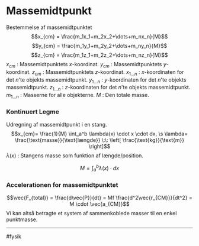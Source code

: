 # Massemidtpunkt
Bestemmelse af massemidtpunktet
$$x_{cm} = \frac{m_1x_1+m_2x_2+\dots+m_nx_n}{M}$$
$$y_{cm} = \frac{m_1y_1+m_2y_2+\dots+m_ny_n}{M}$$
$$z_{cm} = \frac{m_1z_1+m_2z_2+\dots+m_nz_n}{M}$$
$x_{cm}$ : Massemidtpunktets $x$-koordinat.
$y_{cm}$ : Massemidtpunktets $y$-koordinat.
$z_{cm}$ : Massemidtpunktets $z$-koordinat.
$x_{1\dots n}$ : $x$-koordinaten for det $n$'te objekts massemidtpunkt.
$y_{1\dots n}$ : $y$-koordinaten for det $n$'te objekts massemidtpunkt.
$z_{1\dots n}$ : $z$-koordinaten for det $n$'te objekts massemidtpunkt.
$m_{1\dots n}$ : Masserne for alle objekterne. 
$M$ : Den totale masse.

### Kontinuert Legme
Udregning af massemidtpunkt i en stang.
$$x_{cm}= \frac{1}{M} \int_a^b \lambda(x) \cdot x \cdot dx, \s \lambda= \frac{\text{masse}}{\text{længde}} \:\: \left[ \frac{\text{kg}}{\text{m}} \right]$$
$\lambda(x)$ : Stangens masse som funktion af længde/position.

$$M =  \int_a^b\lambda(x) \cdot dx$$

### Accelerationen for massemidtpunktet
$$\vec{F_{total}} = \frac{d\vec{P}}{dt} = Mf \frac{d^2\vec{r_{CM}}}{dt^2} = M \cdot \vec{a_{CM}}$$
Vi kan altså betragte et system af sammenkoblede masser til en enkel punktmasse.

---
#fysik 